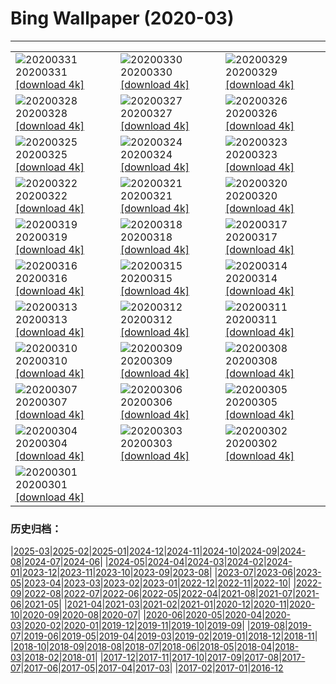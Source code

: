 # Bing Wallpaper (2020-03)
**************

<table><tr><td><img class="wallpaper" src="https://www.bing.com/th?id=OHR.ShyGuy_ZH-CN7391687938_1920x1080.jpg" alt="20200331"> 20200331 <a href="https://www.bing.com/th?id=OHR.ShyGuy_ZH-CN7391687938_UHD.jpg">[download 4k]</a></td><td><img class="wallpaper" src="https://www.bing.com/th?id=OHR.CarrickSpring_ZH-CN7085146237_1920x1080.jpg" alt="20200330"> 20200330 <a href="https://www.bing.com/th?id=OHR.CarrickSpring_ZH-CN7085146237_UHD.jpg">[download 4k]</a></td><td><img class="wallpaper" src="https://www.bing.com/th?id=OHR.WalkingCentral_ZH-CN6818231087_1920x1080.jpg" alt="20200329"> 20200329 <a href="https://www.bing.com/th?id=OHR.WalkingCentral_ZH-CN6818231087_UHD.jpg">[download 4k]</a></td></tr><tr><td><img class="wallpaper" src="https://www.bing.com/th?id=OHR.BorrowingDays_ZH-CN3558219803_1920x1080.jpg" alt="20200328"> 20200328 <a href="https://www.bing.com/th?id=OHR.BorrowingDays_ZH-CN3558219803_UHD.jpg">[download 4k]</a></td><td><img class="wallpaper" src="https://www.bing.com/th?id=OHR.FormentorHolidays_ZH-CN3392936755_1920x1080.jpg" alt="20200327"> 20200327 <a href="https://www.bing.com/th?id=OHR.FormentorHolidays_ZH-CN3392936755_UHD.jpg">[download 4k]</a></td><td><img class="wallpaper" src="https://www.bing.com/th?id=OHR.CharlestonAzaleas_ZH-CN3924268565_1920x1080.jpg" alt="20200326"> 20200326 <a href="https://www.bing.com/th?id=OHR.CharlestonAzaleas_ZH-CN3924268565_UHD.jpg">[download 4k]</a></td></tr><tr><td><img class="wallpaper" src="https://www.bing.com/th?id=OHR.NoCaliCoast_ZH-CN2604627519_1920x1080.jpg" alt="20200325"> 20200325 <a href="https://www.bing.com/th?id=OHR.NoCaliCoast_ZH-CN2604627519_UHD.jpg">[download 4k]</a></td><td><img class="wallpaper" src="https://www.bing.com/th?id=OHR.RadcliffeCamera_ZH-CN2499323035_1920x1080.jpg" alt="20200324"> 20200324 <a href="https://www.bing.com/th?id=OHR.RadcliffeCamera_ZH-CN2499323035_UHD.jpg">[download 4k]</a></td><td><img class="wallpaper" src="https://www.bing.com/th?id=OHR.SpainBeeEaters_ZH-CN2414526119_1920x1080.jpg" alt="20200323"> 20200323 <a href="https://www.bing.com/th?id=OHR.SpainBeeEaters_ZH-CN2414526119_UHD.jpg">[download 4k]</a></td></tr><tr><td><img class="wallpaper" src="https://www.bing.com/th?id=OHR.LenticularVideo_ZH-CN2275732856_1920x1080.jpg" alt="20200322"> 20200322 <a href="https://www.bing.com/th?id=OHR.LenticularVideo_ZH-CN2275732856_UHD.jpg">[download 4k]</a></td><td><img class="wallpaper" src="https://www.bing.com/th?id=OHR.StepWell_ZH-CN1542251750_1920x1080.jpg" alt="20200321"> 20200321 <a href="https://www.bing.com/th?id=OHR.StepWell_ZH-CN1542251750_UHD.jpg">[download 4k]</a></td><td><img class="wallpaper" src="https://www.bing.com/th?id=OHR.LoughriggTarn_ZH-CN1404327665_1920x1080.jpg" alt="20200320"> 20200320 <a href="https://www.bing.com/th?id=OHR.LoughriggTarn_ZH-CN1404327665_UHD.jpg">[download 4k]</a></td></tr><tr><td><img class="wallpaper" src="https://www.bing.com/th?id=OHR.SaltonSea_ZH-CN1265210111_1920x1080.jpg" alt="20200319"> 20200319 <a href="https://www.bing.com/th?id=OHR.SaltonSea_ZH-CN1265210111_UHD.jpg">[download 4k]</a></td><td><img class="wallpaper" src="https://www.bing.com/th?id=OHR.EquinoxAngkor_ZH-CN1157590532_1920x1080.jpg" alt="20200318"> 20200318 <a href="https://www.bing.com/th?id=OHR.EquinoxAngkor_ZH-CN1157590532_UHD.jpg">[download 4k]</a></td><td><img class="wallpaper" src="https://www.bing.com/th?id=OHR.KeichitsuCrocuse_ZH-CN1061292366_1920x1080.jpg" alt="20200317"> 20200317 <a href="https://www.bing.com/th?id=OHR.KeichitsuCrocuse_ZH-CN1061292366_UHD.jpg">[download 4k]</a></td></tr><tr><td><img class="wallpaper" src="https://www.bing.com/th?id=OHR.Knowth_ZH-CN0295374506_1920x1080.jpg" alt="20200316"> 20200316 <a href="https://www.bing.com/th?id=OHR.Knowth_ZH-CN0295374506_UHD.jpg">[download 4k]</a></td><td><img class="wallpaper" src="https://www.bing.com/th?id=OHR.YukonGames_ZH-CN0135612170_1920x1080.jpg" alt="20200315"> 20200315 <a href="https://www.bing.com/th?id=OHR.YukonGames_ZH-CN0135612170_UHD.jpg">[download 4k]</a></td><td><img class="wallpaper" src="https://www.bing.com/th?id=OHR.MetamorphicRocks_ZH-CN9753251368_1920x1080.jpg" alt="20200314"> 20200314 <a href="https://www.bing.com/th?id=OHR.MetamorphicRocks_ZH-CN9753251368_UHD.jpg">[download 4k]</a></td></tr><tr><td><img class="wallpaper" src="https://www.bing.com/th?id=OHR.Cirkelbroen_ZH-CN9645986135_1920x1080.jpg" alt="20200313"> 20200313 <a href="https://www.bing.com/th?id=OHR.Cirkelbroen_ZH-CN9645986135_UHD.jpg">[download 4k]</a></td><td><img class="wallpaper" src="https://www.bing.com/th?id=OHR.FrenchColorado_ZH-CN9446885520_1920x1080.jpg" alt="20200312"> 20200312 <a href="https://www.bing.com/th?id=OHR.FrenchColorado_ZH-CN9446885520_UHD.jpg">[download 4k]</a></td><td><img class="wallpaper" src="https://www.bing.com/th?id=OHR.SiestaKey_ZH-CN1759696989_1920x1080.jpg" alt="20200311"> 20200311 <a href="https://www.bing.com/th?id=OHR.SiestaKey_ZH-CN1759696989_UHD.jpg">[download 4k]</a></td></tr><tr><td><img class="wallpaper" src="https://www.bing.com/th?id=OHR.CubsEmerge_ZH-CN1697031244_1920x1080.jpg" alt="20200310"> 20200310 <a href="https://www.bing.com/th?id=OHR.CubsEmerge_ZH-CN1697031244_UHD.jpg">[download 4k]</a></td><td><img class="wallpaper" src="https://www.bing.com/th?id=OHR.DrumhellerBadlands_ZH-CN3069391817_1920x1080.jpg" alt="20200309"> 20200309 <a href="https://www.bing.com/th?id=OHR.DrumhellerBadlands_ZH-CN3069391817_UHD.jpg">[download 4k]</a></td><td><img class="wallpaper" src="https://www.bing.com/th?id=OHR.SnoozyTheBear_ZH-CN1561515228_1920x1080.jpg" alt="20200308"> 20200308 <a href="https://www.bing.com/th?id=OHR.SnoozyTheBear_ZH-CN1561515228_UHD.jpg">[download 4k]</a></td></tr><tr><td><img class="wallpaper" src="https://www.bing.com/th?id=OHR.JoanNYC_ZH-CN1501350561_1920x1080.jpg" alt="20200307"> 20200307 <a href="https://www.bing.com/th?id=OHR.JoanNYC_ZH-CN1501350561_UHD.jpg">[download 4k]</a></td><td><img class="wallpaper" src="https://www.bing.com/th?id=OHR.TokyoMoat_ZH-CN1430508337_1920x1080.jpg" alt="20200306"> 20200306 <a href="https://www.bing.com/th?id=OHR.TokyoMoat_ZH-CN1430508337_UHD.jpg">[download 4k]</a></td><td><img class="wallpaper" src="https://www.bing.com/th?id=OHR.BluebirdsYNP_ZH-CN1355093185_1920x1080.jpg" alt="20200305"> 20200305 <a href="https://www.bing.com/th?id=OHR.BluebirdsYNP_ZH-CN1355093185_UHD.jpg">[download 4k]</a></td></tr><tr><td><img class="wallpaper" src="https://www.bing.com/th?id=OHR.CarnegieaGigantea_ZH-CN1238179361_1920x1080.jpg" alt="20200304"> 20200304 <a href="https://www.bing.com/th?id=OHR.CarnegieaGigantea_ZH-CN1238179361_UHD.jpg">[download 4k]</a></td><td><img class="wallpaper" src="https://www.bing.com/th?id=OHR.ElPit_ZH-CN1174143508_1920x1080.jpg" alt="20200303"> 20200303 <a href="https://www.bing.com/th?id=OHR.ElPit_ZH-CN1174143508_UHD.jpg">[download 4k]</a></td><td><img class="wallpaper" src="https://www.bing.com/th?id=OHR.SpectralTarsiers_ZH-CN1108590907_1920x1080.jpg" alt="20200302"> 20200302 <a href="https://www.bing.com/th?id=OHR.SpectralTarsiers_ZH-CN1108590907_UHD.jpg">[download 4k]</a></td></tr><tr><td><img class="wallpaper" src="https://www.bing.com/th?id=OHR.SeussianLandscape_ZH-CN0785428057_1920x1080.jpg" alt="20200301"> 20200301 <a href="https://www.bing.com/th?id=OHR.SeussianLandscape_ZH-CN0785428057_UHD.jpg">[download 4k]</a></td><td></td><td></td></tr></table>

### 历史归档：

|[2025-03](/../2025-03/2025-03.md)|[2025-02](/../2025-02/2025-02.md)|[2025-01](/../2025-01/2025-01.md)|[2024-12](/../2024-12/2024-12.md)|[2024-11](/../2024-11/2024-11.md)|[2024-10](/../2024-10/2024-10.md)|[2024-09](/../2024-09/2024-09.md)|[2024-08](/../2024-08/2024-08.md)|[2024-07](/../2024-07/2024-07.md)|[2024-06](/../2024-06/2024-06.md)|
|[2024-05](/../2024-05/2024-05.md)|[2024-04](/../2024-04/2024-04.md)|[2024-03](/../2024-03/2024-03.md)|[2024-02](/../2024-02/2024-02.md)|[2024-01](/../2024-01/2024-01.md)|[2023-12](/../2023-12/2023-12.md)|[2023-11](/../2023-11/2023-11.md)|[2023-10](/../2023-10/2023-10.md)|[2023-09](/../2023-09/2023-09.md)|[2023-08](/../2023-08/2023-08.md)|
|[2023-07](/../2023-07/2023-07.md)|[2023-06](/../2023-06/2023-06.md)|[2023-05](/../2023-05/2023-05.md)|[2023-04](/../2023-04/2023-04.md)|[2023-03](/../2023-03/2023-03.md)|[2023-02](/../2023-02/2023-02.md)|[2023-01](/../2023-01/2023-01.md)|[2022-12](/../2022-12/2022-12.md)|[2022-11](/../2022-11/2022-11.md)|[2022-10](/../2022-10/2022-10.md)|
|[2022-09](/../2022-09/2022-09.md)|[2022-08](/../2022-08/2022-08.md)|[2022-07](/../2022-07/2022-07.md)|[2022-06](/../2022-06/2022-06.md)|[2022-05](/../2022-05/2022-05.md)|[2022-04](/../2022-04/2022-04.md)|[2021-08](/../2021-08/2021-08.md)|[2021-07](/../2021-07/2021-07.md)|[2021-06](/../2021-06/2021-06.md)|[2021-05](/../2021-05/2021-05.md)|
|[2021-04](/../2021-04/2021-04.md)|[2021-03](/../2021-03/2021-03.md)|[2021-02](/../2021-02/2021-02.md)|[2021-01](/../2021-01/2021-01.md)|[2020-12](/../2020-12/2020-12.md)|[2020-11](/../2020-11/2020-11.md)|[2020-10](/../2020-10/2020-10.md)|[2020-09](/../2020-09/2020-09.md)|[2020-08](/../2020-08/2020-08.md)|[2020-07](/../2020-07/2020-07.md)|
|[2020-06](/../2020-06/2020-06.md)|[2020-05](/../2020-05/2020-05.md)|[2020-04](/../2020-04/2020-04.md)|[2020-03](/2020-03.md)|[2020-02](/../2020-02/2020-02.md)|[2020-01](/../2020-01/2020-01.md)|[2019-12](/../2019-12/2019-12.md)|[2019-11](/../2019-11/2019-11.md)|[2019-10](/../2019-10/2019-10.md)|[2019-09](/../2019-09/2019-09.md)|
|[2019-08](/../2019-08/2019-08.md)|[2019-07](/../2019-07/2019-07.md)|[2019-06](/../2019-06/2019-06.md)|[2019-05](/../2019-05/2019-05.md)|[2019-04](/../2019-04/2019-04.md)|[2019-03](/../2019-03/2019-03.md)|[2019-02](/../2019-02/2019-02.md)|[2019-01](/../2019-01/2019-01.md)|[2018-12](/../2018-12/2018-12.md)|[2018-11](/../2018-11/2018-11.md)|
|[2018-10](/../2018-10/2018-10.md)|[2018-09](/../2018-09/2018-09.md)|[2018-08](/../2018-08/2018-08.md)|[2018-07](/../2018-07/2018-07.md)|[2018-06](/../2018-06/2018-06.md)|[2018-05](/../2018-05/2018-05.md)|[2018-04](/../2018-04/2018-04.md)|[2018-03](/../2018-03/2018-03.md)|[2018-02](/../2018-02/2018-02.md)|[2018-01](/../2018-01/2018-01.md)|
|[2017-12](/../2017-12/2017-12.md)|[2017-11](/../2017-11/2017-11.md)|[2017-10](/../2017-10/2017-10.md)|[2017-09](/../2017-09/2017-09.md)|[2017-08](/../2017-08/2017-08.md)|[2017-07](/../2017-07/2017-07.md)|[2017-06](/../2017-06/2017-06.md)|[2017-05](/../2017-05/2017-05.md)|[2017-04](/../2017-04/2017-04.md)|[2017-03](/../2017-03/2017-03.md)|
|[2017-02](/../2017-02/2017-02.md)|[2017-01](/../2017-01/2017-01.md)|[2016-12](/../2016-12/2016-12.md)